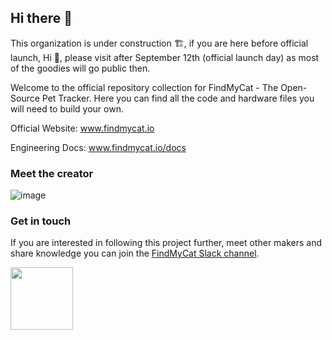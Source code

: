 ## Hi there 👋

This organization is under construction :building_construction:, if you are here before official launch, Hi 👋, please visit after September 12th (official launch day) as most of the goodies will go public then.

Welcome to the official repository collection for FindMyCat - The Open-Source Pet Tracker. Here you can find all the code and hardware files you will need to build your own.

Official Website: www.findmycat.io

Engineering Docs: www.findmycat.io/docs


### Meet the creator
![image](https://github.com/FindMyCat/.github/assets/18511823/8ca5f8e2-9560-4658-a672-7b3e59076e8a)


<!--

**Here are some ideas to get you started:**

🙋‍♀️ A short introduction - what is your organization all about?
🌈 Contribution guidelines - how can the community get involved?
👩‍💻 Useful resources - where can the community find your docs? Is there anything else the community should know?
🍿 Fun facts - what does your team eat for breakfast?
🧙 Remember, you can do mighty things with the power of [Markdown](https://docs.github.com/github/writing-on-github/getting-started-with-writing-and-formatting-on-github/basic-writing-and-formatting-syntax)
-->


### Get in touch
If you are interested in following this project further, meet other makers and share knowledge you can join the [FindMyCat Slack channel](https://join.slack.com/t/findmycat/shared_invite/zt-21wo1f57m-zVcXlUkAvFmwDA3k5uYysw).

<a href="https://join.slack.com/t/findmycat/shared_invite/zt-21wo1f57m-zVcXlUkAvFmwDA3k5uYysw">
<img width="100px" src="https://github.com/FindMyCat/.github/assets/18511823/d5c61771-efce-4dfb-b317-1888b05a184d"/></a>

